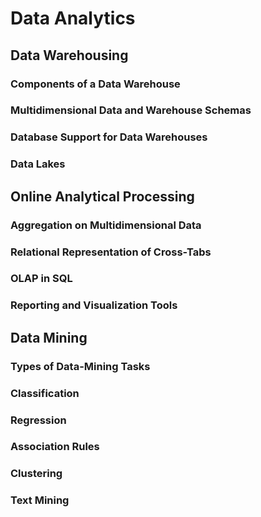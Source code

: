 # Data Analytics

## Data Warehousing

### Components of a Data Warehouse

### Multidimensional Data and Warehouse Schemas

### Database Support for Data Warehouses

### Data Lakes



## Online Analytical Processing

### Aggregation on Multidimensional Data

### Relational Representation of Cross-Tabs

### OLAP in SQL

### Reporting and Visualization Tools



## Data Mining

### Types of Data-Mining Tasks

### Classification

### Regression

### Association Rules

### Clustering

### Text Mining